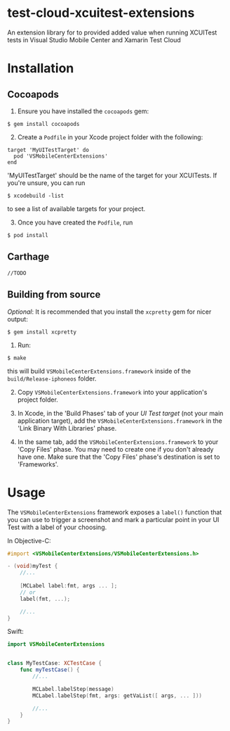 # test-cloud-xcuitest-extensions
An extension library for to provided added value when running XCUITest tests in Visual Studio Mobile Center and Xamarin Test Cloud

# Installation

## Cocoapods

1. Ensure you have installed the `cocoapods` gem:
```shell
$ gem install cocoapods
```

2. Create a `Podfile` in your Xcode project folder with the following:

```
target 'MyUITestTarget' do
  pod 'VSMobileCenterExtensions'
end
```

'MyUITestTarget' should be the name of the target for your XCUITests. If you're unsure, you can run 
```shell
$ xcodebuild -list
```
to see a list of available targets for your project. 

3. Once you have created the `Podfile`, run
```shell
$ pod install
```

## Carthage 

`//TODO`

## Building from source

_Optional_: It is recommended that you install the `xcpretty` gem for nicer output:
```shell
$ gem install xcpretty
```

1. Run:
```shell
$ make
```
this will build `VSMobileCenterExtensions.framework` inside of the `build/Release-iphoneos`
folder. 

2. Copy `VSMobileCenterExtensions.framework` into your application's project folder.

3. In Xcode, in the 'Build Phases' tab of your _UI Test target_ (not your main application target), 
add the `VSMobileCenterExtensions.framework` in the 'Link Binary With Libraries' phase.

4. In the same tab, add the `VSMobileCenterExtensions.framework` to your 'Copy Files' phase. You may
need to create one if you don't already have one. Make sure that the 'Copy Files' phase's destination
is set to 'Frameworks'. 
 

# Usage

The `VSMobileCenterExtensions` framework exposes a `label()` function that you can use to 
trigger a screenshot and mark a particular point in your UI Test with a label of your choosing. 

In Objective-C:
```objective-c
#import <VSMobileCenterExtensions/VSMobileCenterExtensions.h>

- (void)myTest {
    //...
  
    [MCLabel label:fmt, args ... ];
    // or
    label(fmt, ...);

    //...
}
```

Swift:
```swift
import VSMobileCenterExtensions


class MyTestCase: XCTestCase {
    func myTestCase() {
        //...

        MCLabel.labelStep(message)
        MCLabel.labelStep(fmt, args: getVaList([ args, ... ]))

        //...
    }
}
```